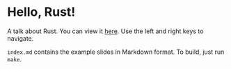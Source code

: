 # Hello, Rust!

A talk about Rust. You can view it
[here](https://steveklabnik.github.io/hello_rust). Use the left and right keys
to navigate.

`index.md` contains the example slides in Markdown format. To build, just run
`make`.


